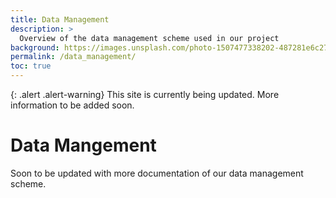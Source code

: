 ```yaml
---
title: Data Management
description: >
  Overview of the data management scheme used in our project
background: https://images.unsplash.com/photo-1507477338202-487281e6c27e?ixid=MnwxMjA3fDB8MHxzZWFyY2h8MTkwfHxiaXJkc3xlbnwwfDB8MHx8&auto=format&fit=crop&crop=top&w=1200&h=600&q=80
permalink: /data_management/
toc: true
---
```



{: .alert .alert-warning}
This site is currently being updated. More information to be added soon.

# Data Mangement 
Soon to be updated with more documentation of our data management scheme. 
